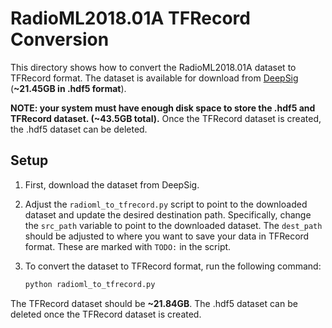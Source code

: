 # RadioML2018.01A TFRecord Conversion

This directory shows how to convert the RadioML2018.01A dataset to TFRecord format.  The dataset is available for download from [DeepSig](https://www.deepsig.ai/datasets) (**~21.45GB in .hdf5 format**).

**NOTE: your system must have enough disk space to store the .hdf5 and TFRecord dataset. (~43.5GB total).**  Once the TFRecord dataset is created, the .hdf5 dataset can be deleted.

## Setup

1. First, download the dataset from DeepSig.  
2. Adjust the `radioml_to_tfrecord.py` script to point to the downloaded dataset and update the desired destination path.  Specifically, change the `src_path` variable to point to the downloaded dataset.  The `dest_path` should be adjusted to where you want to save your data in TFRecord format.  These are marked with `TODO:` in the script.
3. To convert the dataset to TFRecord format, run the following command:

    ```bash
    python radioml_to_tfrecord.py
    ```

The TFRecord dataset should be **~21.84GB**.  The .hdf5 dataset can be deleted once the TFRecord dataset is created.
